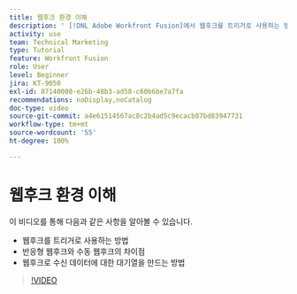 ```yaml
---
title: 웹후크 환경 이해
description: ' [!DNL Adobe Workfront Fusion]에서 웹후크를 트리거로 사용하는 방법과 웹후크로 수신 데이터에 대한 대기열을 만드는 방법을 알아봅니다.'
activity: use
team: Technical Marketing
type: Tutorial
feature: Workfront Fusion
role: User
level: Beginner
jira: KT-9050
exl-id: 87140000-e26b-48b3-ad58-c60b6be7a7fa
recommendations: noDisplay,noCatalog
doc-type: video
source-git-commit: a4e61514567ac8c2b4ad5c9ecacb87bd83947731
workflow-type: tm+mt
source-wordcount: '55'
ht-degree: 100%

---
```


# 웹후크 환경 이해

이 비디오를 통해 다음과 같은 사항을 알아볼 수 있습니다.

* 웹후크를 트리거로 사용하는 방법
* 반응형 웹후크와 수동 웹후크의 차이점
* 웹후크로 수신 데이터에 대한 대기열을 만드는 방법

>[!VIDEO](https://video.tv.adobe.com/v/335291/?quality=12&learn=on)
